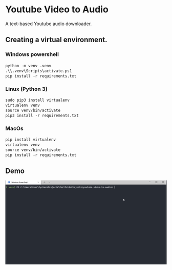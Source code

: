 # Youtube Video to Audio 
A text-based Youtube audio downloader.

## Creating a virtual environment.
### Windows powershell
```
python -m venv .venv
.\\.venv\Scripts\activate.ps1
pip install -r requirements.txt
```

### Linux (Python 3)
```
sudo pip3 install virtualenv
virtualenv venv
source venv/bin/activate
pip3 install -r requirements.txt
```

### MacOs
```
pip install virtualenv
virtualenv venv
source venv/bin/activate
pip install -r requirements.txt
```
## Demo
![Demo](demo/Demo.gif)
